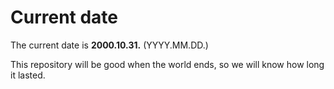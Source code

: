 # Current date

The current date is **2000.10.31.** (YYYY.MM.DD.)

This repository will be good when the world ends, so we will know how long it lasted.
